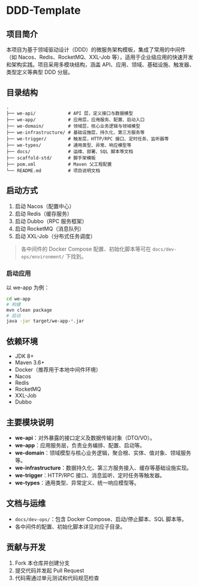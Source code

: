 # DDD-Template

## 项目简介

本项目为基于领域驱动设计（DDD）的微服务架构模板，集成了常用的中间件（如 Nacos、Redis、RocketMQ、XXL-Job 等），适用于企业级应用的快速开发和架构实践。项目采用多模块结构，涵盖 API、应用、领域、基础设施、触发器、类型定义等典型 DDD 分层。

## 目录结构

```
.
├── we-api/            # API 层，定义接口与数据模型
├── we-app/            # 应用层，应用服务、配置、启动入口
├── we-domain/         # 领域层，核心业务逻辑与领域模型
├── we-infrastructure/ # 基础设施层，持久化、第三方服务等
├── we-trigger/        # 触发层，HTTP/RPC 接口、定时任务、监听器等
├── we-types/          # 通用类型、异常、响应模型等
├── docs/              # 运维、部署、SQL 脚本等文档
├── scaffold-std/      # 脚手架模板
├── pom.xml            # Maven 父工程配置
└── README.md          # 项目说明文档
```

## 启动方式

1. 启动 Nacos（配置中心）
2. 启动 Redis（缓存服务）
3. 启动 Dubbo（RPC 服务框架）
4. 启动 RocketMQ（消息队列）
5. 启动 XXL-Job（分布式任务调度）

> 各中间件的 Docker Compose 配置、初始化脚本等可在 `docs/dev-ops/environment/` 下找到。

### 启动应用

以 we-app 为例：

```bash
cd we-app
# 构建
mvn clean package
# 启动
java -jar target/we-app-*.jar
```

## 依赖环境

- JDK 8+
- Maven 3.6+
- Docker（推荐用于本地中间件环境）
- Nacos
- Redis
- RocketMQ
- XXL-Job
- Dubbo

## 主要模块说明

- **we-api**：对外暴露的接口定义及数据传输对象（DTO/VO）。
- **we-app**：应用服务层，负责业务编排、配置、启动等。
- **we-domain**：领域模型与核心业务逻辑，聚合根、实体、值对象、领域服务等。
- **we-infrastructure**：数据持久化、第三方服务接入、缓存等基础设施实现。
- **we-trigger**：HTTP/RPC 接口、消息监听、定时任务等触发器。
- **we-types**：通用类型、异常定义、统一响应模型等。

## 文档与运维

- `docs/dev-ops/`：包含 Docker Compose、启动/停止脚本、SQL 脚本等。
- 各中间件的配置、初始化脚本详见对应子目录。

## 贡献与开发

1. Fork 本仓库并创建分支
2. 提交代码并发起 Pull Request
3. 代码需通过单元测试和代码规范检查